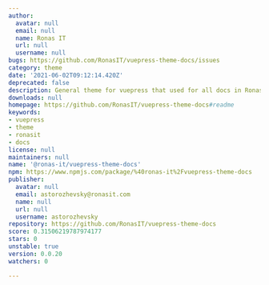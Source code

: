 ```yaml
---
author:
  avatar: null
  email: null
  name: Ronas IT
  url: null
  username: null
bugs: https://github.com/RonasIT/vuepress-theme-docs/issues
category: theme
date: '2021-06-02T09:12:14.420Z'
deprecated: false
description: General theme for vuepress that used for all docs in Ronas IT
downloads: null
homepage: https://github.com/RonasIT/vuepress-theme-docs#readme
keywords:
- vuepress
- theme
- ronasit
- docs
license: null
maintainers: null
name: '@ronas-it/vuepress-theme-docs'
npm: https://www.npmjs.com/package/%40ronas-it%2Fvuepress-theme-docs
publisher:
  avatar: null
  email: astorozhevsky@ronasit.com
  name: null
  url: null
  username: astorozhevsky
repository: https://github.com/RonasIT/vuepress-theme-docs
score: 0.31506219787974177
stars: 0
unstable: true
version: 0.0.20
watchers: 0

---
```


